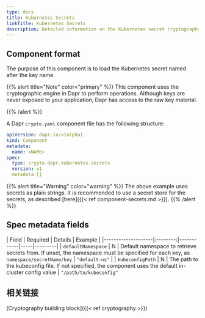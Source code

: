 ```yaml
---
type: docs
title: Kubernetes Secrets
linkTitle: Kubernetes Secrets
description: Detailed information on the Kubernetes secret cryptography component
---
```


## Component format

The purpose of this component is to load the Kubernetes secret named after the key name.

{{% alert title="Note" color="primary" %}}
This component uses the cryptographic engine in Dapr to perform operations. Although keys are never exposed to your application, Dapr has access to the raw key material.

{{% /alert %}}

A Dapr `crypto.yaml` component file has the following structure:

```yaml
apiVersion: dapr.io/v1alpha1
kind: Component
metadata:
  name: <NAME>
spec:
  type: crypto.dapr.kubernetes.secrets
  version: v1
  metadata:[]
```

{{% alert title="Warning" color="warning" %}}
The above example uses secrets as plain strings. It is recommended to use a secret store for the secrets, as described [here]({{< ref component-secrets.md >}}).
{{% /alert %}}

## Spec metadata fields

\| Field              | Required |  Details | Example |
\|--------------------|:--------:|------------|-----|---------|
\| `defaultNamespace` | N | Default namespace to retrieve secrets from. If unset, the namespace must be specified for each key, as `namespace/secretName/key` | `"default-ns"` |
\| `kubeconfigPath` | N | The path to the kubeconfig file. If not specified, the component uses the default in-cluster config value | `"/path/to/kubeconfig"`

## 相关链接

[Cryptography building block]({{< ref cryptography >}})
